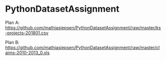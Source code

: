 # PythonDatasetAssignment

Plan A: https://github.com/mathiasjepsen/PythonDatasetAssignment/raw/master/ks-projects-201801.csv

Plan B: https://github.com/mathiasjepsen/PythonDatasetAssignment/raw/master/claims-2010-2013_0.xls
